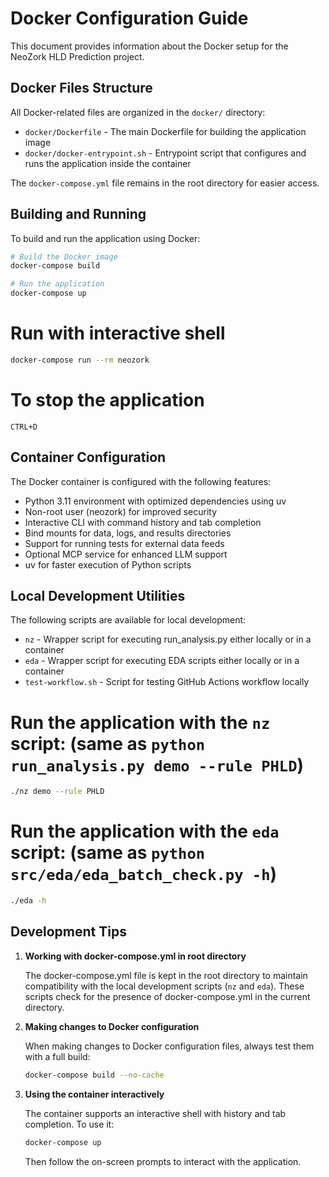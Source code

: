 # Docker Configuration Guide

This document provides information about the Docker setup for the NeoZork HLD Prediction project.

## Docker Files Structure

All Docker-related files are organized in the `docker/` directory:

- `docker/Dockerfile` - The main Dockerfile for building the application image
- `docker/docker-entrypoint.sh` - Entrypoint script that configures and runs the application inside the container

The `docker-compose.yml` file remains in the root directory for easier access.

## Building and Running

To build and run the application using Docker:

```bash
# Build the Docker image
docker-compose build

# Run the application
docker-compose up
```

# Run with interactive shell
```bash
docker-compose run --rm neozork
```

# To stop the application
```shell  
CTRL+D
```

## Container Configuration

The Docker container is configured with the following features:

- Python 3.11 environment with optimized dependencies using uv
- Non-root user (neozork) for improved security
- Interactive CLI with command history and tab completion
- Bind mounts for data, logs, and results directories
- Support for running tests for external data feeds
- Optional MCP service for enhanced LLM support
- uv for faster execution of Python scripts

## Local Development Utilities

The following scripts are available for local development:

- `nz` - Wrapper script for executing run_analysis.py either locally or in a container
- `eda` - Wrapper script for executing EDA scripts either locally or in a container
- `test-workflow.sh` - Script for testing GitHub Actions workflow locally

# Run the application with the `nz` script: (same as `python run_analysis.py demo --rule PHLD`)

```bash
./nz demo --rule PHLD
```

# Run the application with the `eda` script: (same as `python src/eda/eda_batch_check.py -h`)

```bash  
./eda -h
```

## Development Tips

1. **Working with docker-compose.yml in root directory**
   
   The docker-compose.yml file is kept in the root directory to maintain compatibility with the local development scripts (`nz` and `eda`). These scripts check for the presence of docker-compose.yml in the current directory.

2. **Making changes to Docker configuration**

   When making changes to Docker configuration files, always test them with a full build:
   
   ```bash
   docker-compose build --no-cache
   ```

3. **Using the container interactively**

   The container supports an interactive shell with history and tab completion. To use it:
   
   ```bash
   docker-compose up
   ```
   
   Then follow the on-screen prompts to interact with the application.
